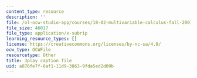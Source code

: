 ```yaml
---
content_type: resource
description: ''
file: /ol-ocw-studio-app/courses/18-02-multivariable-calculus-fall-2007/a876fe7f6af111d938639fda5ed2d09b_o7UCBjGsRTE.srt
file_size: 46017
file_type: application/x-subrip
learning_resource_types: []
license: https://creativecommons.org/licenses/by-nc-sa/4.0/
ocw_type: OCWFile
resourcetype: Other
title: 3play caption file
uid: a876fe7f-6af1-11d9-3863-9fda5ed2d09b
---
```

